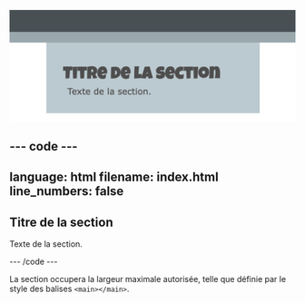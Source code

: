 ![Une section pleine largeur.](images/full-width-section.png)

## --- code ---

language: html
filename: index.html
line_numbers: false
--------------------------------------------------------

<section class="wrap">
    <h2>Titre de la section</h2>
    <p>Texte de la section.</p>
</section>

\--- /code ---

La section occupera la largeur maximale autorisée, telle que définie par le style des balises `<main></main>`.
